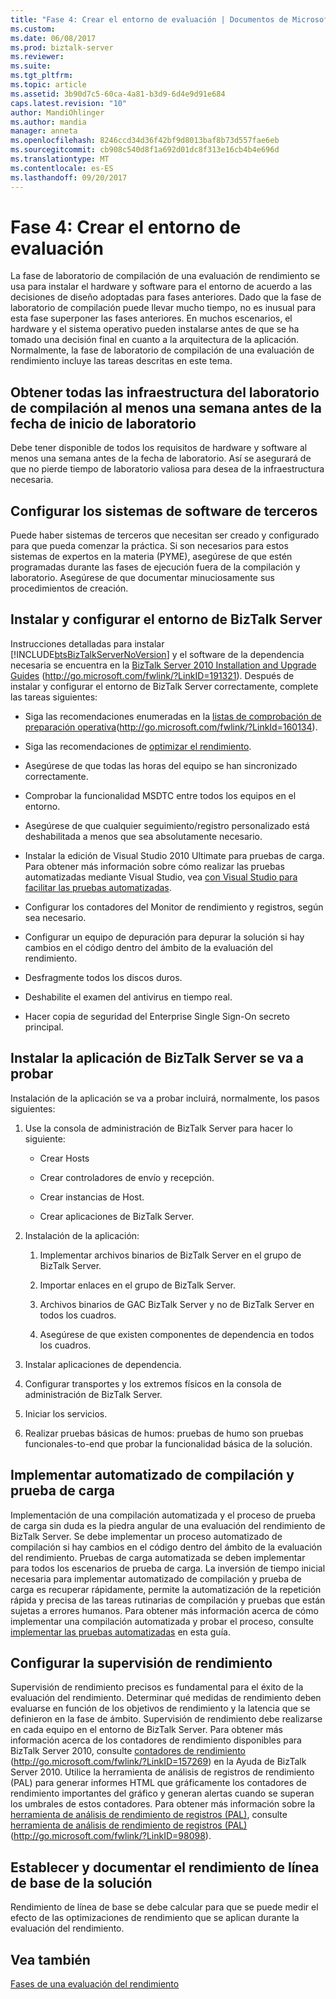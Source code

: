 ```yaml
---
title: "Fase 4: Crear el entorno de evaluación | Documentos de Microsoft"
ms.custom: 
ms.date: 06/08/2017
ms.prod: biztalk-server
ms.reviewer: 
ms.suite: 
ms.tgt_pltfrm: 
ms.topic: article
ms.assetid: 3b90d7c5-60ca-4a81-b3d9-6d4e9d91e684
caps.latest.revision: "10"
author: MandiOhlinger
ms.author: mandia
manager: anneta
ms.openlocfilehash: 8246ccd34d36f42bf9d8013baf8b73d557fae6eb
ms.sourcegitcommit: cb908c540d8f1a692d01dc8f313e16cb4b4e696d
ms.translationtype: MT
ms.contentlocale: es-ES
ms.lasthandoff: 09/20/2017
---
```

# <a name="phase-4-building-the-assessment-environment"></a>Fase 4: Crear el entorno de evaluación
La fase de laboratorio de compilación de una evaluación de rendimiento se usa para instalar el hardware y software para el entorno de acuerdo a las decisiones de diseño adoptadas para fases anteriores. Dado que la fase de laboratorio de compilación puede llevar mucho tiempo, no es inusual para esta fase superponer las fases anteriores. En muchos escenarios, el hardware y el sistema operativo pueden instalarse antes de que se ha tomado una decisión final en cuanto a la arquitectura de la aplicación. Normalmente, la fase de laboratorio de compilación de una evaluación de rendimiento incluye las tareas descritas en este tema.  
  
## <a name="obtain-all-build-lab-infrastructure-at-least-a-week-in-advance-of-the-lab-start-date"></a>Obtener todas las infraestructura del laboratorio de compilación al menos una semana antes de la fecha de inicio de laboratorio  
 Debe tener disponible de todos los requisitos de hardware y software al menos una semana antes de la fecha de laboratorio. Así se asegurará de que no pierde tiempo de laboratorio valiosa para desea de la infraestructura necesaria.  
  
## <a name="configure-third-party-software-systems"></a>Configurar los sistemas de software de terceros  
 Puede haber sistemas de terceros que necesitan ser creado y configurado para que pueda comenzar la práctica. Si son necesarios para estos sistemas de expertos en la materia (PYME), asegúrese de que estén programadas durante las fases de ejecución fuera de la compilación y laboratorio. Asegúrese de que documentar minuciosamente sus procedimientos de creación.  
  
## <a name="install-and-configure-the-biztalk-server-environment"></a>Instalar y configurar el entorno de BizTalk Server  
 Instrucciones detalladas para instalar [!INCLUDE[btsBizTalkServerNoVersion](../includes/btsbiztalkservernoversion-md.md)] y el software de la dependencia necesaria se encuentra en la [BizTalk Server 2010 Installation and Upgrade Guides](http://go.microsoft.com/fwlink/?LinkID=191321) (http://go.microsoft.com/fwlink/?LinkID=191321). Después de instalar y configurar el entorno de BizTalk Server correctamente, complete las tareas siguientes:  
  
-   Siga las recomendaciones enumeradas en la [listas de comprobación de preparación operativa](http://go.microsoft.com/fwlink/?LinkId=160134)(http://go.microsoft.com/fwlink/?LinkId=160134).  
  
-   Siga las recomendaciones de [optimizar el rendimiento](../technical-guides/optimizing-performance.md).  
  
-   Asegúrese de que todas las horas del equipo se han sincronizado correctamente.  
  
-   Comprobar la funcionalidad MSDTC entre todos los equipos en el entorno.  
  
-   Asegúrese de que cualquier seguimiento/registro personalizado está deshabilitada a menos que sea absolutamente necesario.  
  
-   Instalar la edición de Visual Studio 2010 Ultimate para pruebas de carga.  Para obtener más información sobre cómo realizar las pruebas automatizadas mediante Visual Studio, vea [con Visual Studio para facilitar las pruebas automatizadas](../technical-guides/using-visual-studio-to-facilitate-automated-testing.md).  
  
-   Configurar los contadores del Monitor de rendimiento y registros, según sea necesario.  
  
-   Configurar un equipo de depuración para depurar la solución si hay cambios en el código dentro del ámbito de la evaluación del rendimiento.  
  
-   Desfragmente todos los discos duros.  
  
-   Deshabilite el examen del antivirus en tiempo real.  
  
-   Hacer copia de seguridad del Enterprise Single Sign-On secreto principal.  
  
## <a name="install-the-biztalk-server-application-to-be-tested"></a>Instalar la aplicación de BizTalk Server se va a probar  
 Instalación de la aplicación se va a probar incluirá, normalmente, los pasos siguientes:  
  
1.  Use la consola de administración de BizTalk Server para hacer lo siguiente:  
  
    -   Crear Hosts  
  
    -   Crear controladores de envío y recepción.  
  
    -   Crear instancias de Host.  
  
    -   Crear aplicaciones de BizTalk Server.  
  
2.  Instalación de la aplicación:  
  
    1.  Implementar archivos binarios de BizTalk Server en el grupo de BizTalk Server.  
  
    2.  Importar enlaces en el grupo de BizTalk Server.  
  
    3.  Archivos binarios de GAC BizTalk Server y no de BizTalk Server en todos los cuadros.  
  
    4.  Asegúrese de que existen componentes de dependencia en todos los cuadros.  
  
3.  Instalar aplicaciones de dependencia.  
  
4.  Configurar transportes y los extremos físicos en la consola de administración de BizTalk Server.  
  
5.  Iniciar los servicios.  
  
6.  Realizar pruebas básicas de humos: pruebas de humo son pruebas funcionales-to-end que probar la funcionalidad básica de la solución.  
  
## <a name="implement-automated-build-and-load-testing"></a>Implementar automatizado de compilación y prueba de carga  
 Implementación de una compilación automatizada y el proceso de prueba de carga sin duda es la piedra angular de una evaluación del rendimiento de BizTalk Server. Se debe implementar un proceso automatizado de compilación si hay cambios en el código dentro del ámbito de la evaluación del rendimiento. Pruebas de carga automatizada se deben implementar para todos los escenarios de prueba de carga. La inversión de tiempo inicial necesaria para implementar automatizado de compilación y prueba de carga es recuperar rápidamente, permite la automatización de la repetición rápida y precisa de las tareas rutinarias de compilación y pruebas que están sujetas a errores humanos. Para obtener más información acerca de cómo implementar una compilación automatizada y probar el proceso, consulte [implementar las pruebas automatizadas](../technical-guides/implementing-automated-testing.md) en esta guía.  
  
## <a name="configure-performance-monitoring"></a>Configurar la supervisión de rendimiento  
 Supervisión de rendimiento precisos es fundamental para el éxito de la evaluación del rendimiento. Determinar qué medidas de rendimiento deben evaluarse en función de los objetivos de rendimiento y la latencia que se definieron en la fase de ámbito. Supervisión de rendimiento debe realizarse en cada equipo en el entorno de BizTalk Server. Para obtener más información acerca de los contadores de rendimiento disponibles para BizTalk Server 2010, consulte [contadores de rendimiento](http://go.microsoft.com/fwlink/?LinkID=157269) (http://go.microsoft.com/fwlink/?LinkID=157269) en la Ayuda de BizTalk Server 2010. Utilice la herramienta de análisis de registros de rendimiento (PAL) para generar informes HTML que gráficamente los contadores de rendimiento importantes del gráfico y generan alertas cuando se superan los umbrales de estos contadores. Para obtener más información sobre la [herramienta de análisis de rendimiento de registros (PAL)](http://go.microsoft.com/fwlink/?LinkID=98098), consulte [herramienta de análisis de rendimiento de registros (PAL)](http://go.microsoft.com/fwlink/?LinkID=98098) (http://go.microsoft.com/fwlink/?LinkID=98098).  
  
## <a name="establish-and-document-the-solutions-baseline-performance"></a>Establecer y documentar el rendimiento de línea de base de la solución  
 Rendimiento de línea de base se debe calcular para que se puede medir el efecto de las optimizaciones de rendimiento que se aplican durante la evaluación del rendimiento.  
  
## <a name="see-also"></a>Vea también  
 [Fases de una evaluación del rendimiento](../technical-guides/phases-of-a-performance-assessment.md)